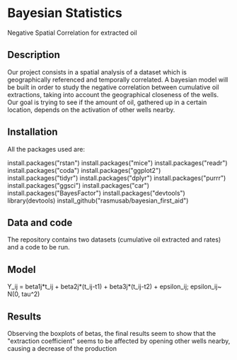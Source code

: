 # Bayesian Statistics
Negative Spatial Correlation for extracted oil

## Description
Our project consists in a spatial analysis of a dataset which is geographically referenced and temporally correlated. A bayesian model will be built in order to study the negative correlation between cumulative oil extractions, taking into account the geographical closeness of the wells. Our goal is trying to see if the amount of oil, gathered up in a certain location, depends on the activation of other wells nearby.

## Installation
All the packages used are:

install.packages("rstan")
install.packages("mice")
install.packages("readr")
install.packages("coda")
install.packages("ggplot2")
install.packages("tidyr")
install.packages("dplyr")
install.packages("purrr")
install.packages("ggsci")
install.packages("car")
install.packages("BayesFactor")
install.packages("devtools")
library(devtools)
install_github("rasmusab/bayesian_first_aid")

## Data and code
The repository contains two datasets (cumulative oil extracted and rates) and a code to be run.

## Model
Y_ij = beta1j\*t_ij + beta2j\*(t_ij-t1) + beta3j\*(t_ij-t2) +  epsilon_ij; 
epsilon_ij~ N(0, tau^2)
## Results
Observing the boxplots of betas, the final results seem to show that  the "extraction coefficient" seems to be affected by opening other wells nearby, causing a decrease of the production
